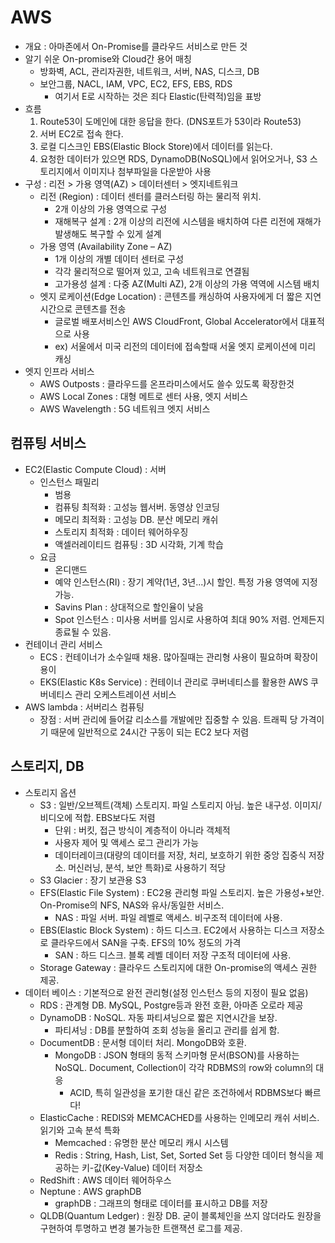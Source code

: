 # AWS

- 개요 : 아마존에서 On-Promise를 클라우드 서비스로 만든 것
- 알기 쉬운 On-promise와 Cloud간 용어 매칭
  - 방화벽, ACL, 관리자권한, 네트워크, 서버, NAS, 디스크, DB
  - 보안그룹, NACL, IAM, VPC, EC2, EFS, EBS, RDS
    - 여기서 E로 시작하는 것은 죄다 Elastic(탄력적)임을 표방
- 흐름
  1. Route53이 도메인에 대한 응답을 한다.  (DNS포트가 53이라 Route53)
  2. 서버 EC2로 접속 한다.
  3. 로컬 디스크인 EBS(Elastic Block Store)에서 데이터를 읽는다.
  4. 요청한 데이터가 있으면 RDS, DynamoDB(NoSQL)에서 읽어오거나, S3 스토리지에서 이미지나 첨부파일을 다운받아 사용
- 구성 : 리전 > 가용 영역(AZ) > 데이터센터 > 엣지네트워크
  - 리전 (Region) : 데이터 센터를 클러스터링 하는 물리적 위치.
    - 2개 이상의 가용 영역으로 구성
    - 재해복구 설계 : 2개 이상의 리전에 시스템을 배치하여 다른 리전에 재해가 발생해도 복구할 수 있게 설계
  - 가용 영역 (Availability Zone – AZ)
    - 1개 이상의 개별 데이터 센터로 구성
    - 각각 물리적으로 떨어져 있고, 고속 네트워크로 연결됨
    - 고가용성 설계 : 다중 AZ(Multi AZ), 2개 이상의 가용 역역에 시스템 배치
  - 엣지 로케이션(Edge Location) : 콘텐츠를 캐싱하여 사용자에게 더 짧은 지연 시간으로 콘텐츠를 전송
    - 글로벌 배포서비스인 AWS CloudFront, Global Accelerator에서 대표적으로 사용
    - ex) 서울에서 미국 리전의 데이터에 접속할때 서울 엣지 로케이션에 미리 캐싱
- 엣지 인프라 서비스
  - AWS Outposts : 클라우드를 온프라미스에서도 쓸수 있도록 확장한것
  - AWS Local Zones : 대형 메트로 센터 사용, 엣지 서비스
  - AWS Wavelength : 5G 네트워크 엣지 서비스

## 컴퓨팅 서비스

- EC2(Elastic Compute Cloud) : 서버
  - 인스턴스 패밀리
    - 범용
    - 컴퓨팅 최적화 : 고성능 웹서버. 동영상 인코딩
    - 메모리 최적화 : 고성능 DB. 분산 메모리 캐쉬
    - 스토리지 최적화 : 데이터 웨어하우징
    - 액셀러레이티드 컴퓨팅 : 3D 시각화, 기계 학습
  - 요금
    - 온디맨드
    - 예약 인스턴스(RI) : 장기 계약(1년, 3년...)시 할인. 특정 가용 영역에 지정 가능.
    - Savins Plan : 상대적으로 할인율이 낮음
    - Spot 인스턴스 : 미사용 서버를 임시로 사용하여 최대 90% 저렴. 언제든지 종료될 수 있음.
- 컨테이너 관리 서비스
  - ECS : 컨테이너가 소수일때 채용. 많아질때는 관리형 사용이 필요하며 확장이 용이
  - EKS(Elastic K8s Service) : 컨테이너 관리로 쿠버네티스를 활용한 AWS 쿠버네티스 관리 오케스트레이션 서비스
- AWS lambda : 서버리스 컴퓨팅
  - 장점 : 서버 관리에 들어갈 리소스를 개발에만 집중할 수 있음. 트래픽 당 가격이기 때문에 일반적으로 24시간 구동이 되는 EC2 보다 저렴

## 스토리지, DB

- 스토리지 옵션
  - S3  : 일반/오브젝트(객체) 스토리지. 파일 스토리지 아님. 높은 내구성. 이미지/비디오에 적합. EBS보다도 저렴
    - 단위 : 버킷, 접근 방식이 계층적이 아니라 객체적
    - 사용자 제어 및 액세스 로그 관리가 가능
    - 데이터레이크(대량의 데이터를 저장, 처리, 보호하기 위한 중앙 집중식 저장소. 머신러닝, 분석, 보안 특화)로 사용하기 적당
  - S3 Glacier : 장기 보관용 S3
  - EFS(Elastic File System) : EC2용 관리형 파일 스토리지. 높은 가용성+보안. On-Promise의 NFS, NAS와 유사/동일한 서비스.
    - NAS : 파일 서버. 파일 레벨로 액세스. 비구조적 데이터에 사용.
  - EBS(Elastic Block System) : 하드 디스크. EC2에서 사용하는 디스크 저장소로 클라우드에서 SAN을 구축. EFS의 10% 정도의 가격
    - SAN : 하드 디스크. 블록 레벨 데이터 저장 구조적 데이터에 사용.
  - Storage Gateway : 클라우드 스토리지에 대한 On-promise의 액세스 권한 제공.
- 데이터 베이스 : 기본적으로 완전 관리형(설정 인스턴스 등의 지정이 필요 없음)
  - RDS : 관계형 DB. MySQL, Postgre등과 완전 호환, 아마존 오로라 제공
  - DynamoDB : NoSQL. 자동 파티셔닝으로 짧은 지연시간을 보장.
    - 파티셔닝 : DB를 분할하여 조회 성능을 올리고 관리를 쉽게 함.
  - DocumentDB : 문서형 데이터 처리. MongoDB와 호환.
    - MongoDB : JSON 형태의 동적 스키마형 문서(BSON)를 사용하는 NoSQL. Document, Collection이 각각 RDBMS의 row와 column의 대응
      - ACID, 특히 일관성을 포기한 대신 같은 조건하에서 RDBMS보다 빠르다!
  - ElasticCache : REDIS와 MEMCACHED를 사용하는 인메모리 캐쉬 서비스. 읽기와 고속 분석 특화
    - Memcached : 유명한 분산 메모리 캐시 시스템
    - Redis : String, Hash, List, Set, Sorted Set 등 다양한 데이터 형식을 제공하는 키-값(Key-Value) 데이터 저장소
  - RedShift : AWS 데이터 웨어하우스
  - Neptune : AWS graphDB
    - graphDB : 그래프의 형태로 데이터를 표시하고 DB를 저장
  - QLDB(Quantum Ledger) : 원장 DB. 굳이 블록체인을 쓰지 않더라도 원장을 구현하여 투명하고 변경 불가능한 트랜잭션 로그를 제공.
